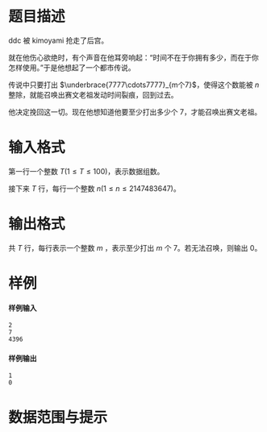 
# 题目描述

ddc 被 kimoyami 抢走了后宫。  
  
就在他伤心欲绝时，有个声音在他耳旁响起：“时间不在于你拥有多少，而在于你怎样使用。”于是他想起了一个都市传说。 
   
传说中只要打出 $\underbrace{7777\cdots7777}_{m个7}$，使得这个数能被 $n$ 整除，就能召唤出赛文老祖发动时间裂痕，回到过去。  
  
他决定挽回这一切。现在他想知道他要至少打出多少个 $7$，才能召唤出赛文老祖。  


# 输入格式

第一行一个整数 $T(1\leq T \leq 100)$，表示数据组数。  
  
接下来 $T$ 行，每行一个整数 $n(1 \leq n \leq 2147483647)$。



# 输出格式

共 $T$ 行，每行表示一个整数 $m$ ，表示至少打出 $m$ 个 $7$。若无法召唤，则输出 $0$。

# 样例

#### 样例输入

```plain
2
7
4396
```

#### 样例输出

```plain
1
0
```


# 数据范围与提示



